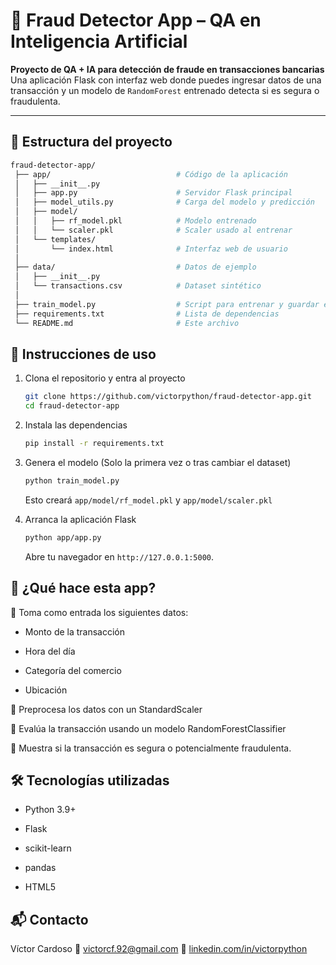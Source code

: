 # 🏦 Fraud Detector App – QA en Inteligencia Artificial

**Proyecto de QA + IA para detección de fraude en transacciones bancarias**  
Una aplicación Flask con interfaz web donde puedes ingresar datos de una transacción y un modelo de `RandomForest` entrenado detecta si es segura o fraudulenta.

---

## 📁 Estructura del proyecto
   ```bash
   fraud-detector-app/
    ├── app/                            # Código de la aplicación
    │   ├── __init__.py
    │   ├── app.py                      # Servidor Flask principal
    │   ├── model_utils.py              # Carga del modelo y predicción
    │   ├── model/
    │   │   ├── rf_model.pkl            # Modelo entrenado
    │   │   └── scaler.pkl              # Scaler usado al entrenar
    │   └── templates/
    │       └── index.html              # Interfaz web de usuario
    │
    ├── data/                           # Datos de ejemplo
    │   ├── __init__.py
    │   └── transactions.csv            # Dataset sintético
    │
    ├── train_model.py                  # Script para entrenar y guardar el modelo
    ├── requirements.txt                # Lista de dependencias
    └── README.md                       # Este archivo
   ```

## 🚀 Instrucciones de uso

1. Clona el repositorio y entra al proyecto
   ```bash
   git clone https://github.com/victorpython/fraud-detector-app.git
   cd fraud-detector-app
   ```

2. Instala las dependencias
   ```bash
   pip install -r requirements.txt
   ```
      
3. Genera el modelo (Solo la primera vez o tras cambiar el dataset)
   ```bash
   python train_model.py
   ```

   Esto creará ```app/model/rf_model.pkl``` y ```app/model/scaler.pkl```

4. Arranca la aplicación Flask
   ```bash
   python app/app.py
   ```

   Abre tu navegador en ```http://127.0.0.1:5000```.

## 🧠 ¿Qué hace esta app?
🔹 Toma como entrada los siguientes datos:

- Monto de la transacción

- Hora del día

- Categoría del comercio

- Ubicación

🔹 Preprocesa los datos con un StandardScaler

🔹 Evalúa la transacción usando un modelo RandomForestClassifier

🔹 Muestra si la transacción es segura o potencialmente fraudulenta.

## 🛠️ Tecnologías utilizadas
- Python 3.9+

- Flask

- scikit-learn

- pandas

- HTML5

## 📬 Contacto
Víctor Cardoso
📧 victorcf.92@gmail.com
🔗 [linkedin.com/in/victorpython](https://www.linkedin.com/in/victor-cardoso-datascientist/)
